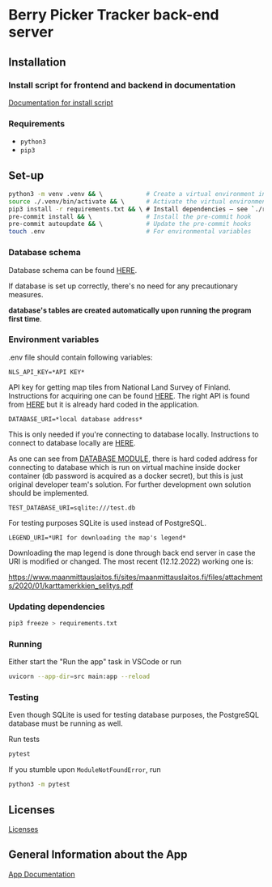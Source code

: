 # Berry Picker Tracker back-end server

## Installation

### Install script for frontend and backend in documentation
[Documentation for install script](https://github.com/marjanpoimijat/berry-picker-tracker-docs/blob/main/README.md#installation)

### Requirements

- `python3`
- `pip3`

## Set-up

```bash
python3 -m venv .venv && \            # Create a virtual environment in `./.venv`
source ./.venv/bin/activate && \      # Activate the virtual environment
pip3 install -r requirements.txt && \ # Install dependencies — see `./requirements.txt` for more info
pre-commit install && \               # Install the pre-commit hook
pre-commit autoupdate && \            # Update the pre-commit hooks
touch .env                            # For environmental variables
```
### Database schema

Database schema can be found [HERE](https://github.com/marjanpoimijat/berry-picker-tracker-docs/blob/main/bpt_schema.png).

If database is set up correctly, there's no need for any precautionary measures.  

**database's tables are created automatically upon running the program first time**.

### Environment variables
  
.env file should contain following variables:  

```
NLS_API_KEY=*API KEY*
```
API key for getting map tiles from National Land Survey of Finland. Instructions for acquiring one can be found [HERE](https://www.maanmittauslaitos.fi/rajapinnat/api-avaimen-ohje). The right API is found from [HERE](https://www.maanmittauslaitos.fi/karttakuvapalvelu/tekninen-kuvaus-wmts#avoin-rajapintayhteys) but it is already hard coded in the application.

```
DATABASE_URI=*local database address*
```
This is only needed if you're connecting to database locally. Instructions to connect to database locally are [HERE](https://github.com/marjanpoimijat/berry-picker-tracker-docs/blob/main/db_locally_instructions.md).

As one can see from [DATABASE MODULE](https://github.com/marjanpoimijat/berry-picker-tracker-server/blob/main/src/utilities/db.py#L17), there is hard coded address for connecting to database which is run on virtual machine inside docker container (db password is acquired as a docker secret), but this is just original developer team's solution. For further development own solution should be implemented.

```
TEST_DATABASE_URI=sqlite:///test.db
```
For testing purposes SQLite is used instead of PostgreSQL. 

```
LEGEND_URI=*URI for downloading the map's legend*
```
Downloading the map legend is done through back end server in case the URI is modified or changed. The most recent (12.12.2022) working one is:

https://www.maanmittauslaitos.fi/sites/maanmittauslaitos.fi/files/attachments/2020/01/karttamerkkien_selitys.pdf


### Updating dependencies

```bash
pip3 freeze > requirements.txt
```

### Running

Either start the "Run the app" task in VSCode or run

```bash
uvicorn --app-dir=src main:app --reload
```

### Testing


Even though SQLite is used for testing database purposes, the PostgreSQL database must be running as well.


Run tests

```bash
pytest
```

If you stumble upon `ModuleNotFoundError`, run

```bash
python3 -m pytest
```

## Licenses

[Licenses](https://github.com/marjanpoimijat/berry-picker-tracker-server/tree/main/licenses)

## General Information about the App
[App Documentation](https://github.com/marjanpoimijat/berry-picker-tracker-docs/blob/main/README.md)
